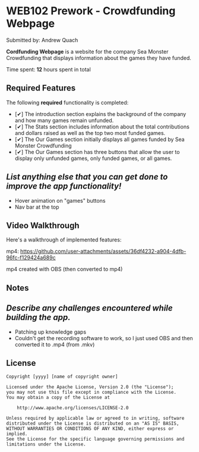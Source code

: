 # WEB102 Prework - Crowdfunding Webpage

Submitted by: Andrew Quach

**Cordfunding Webpage** is a website for the company Sea Monster Crowdfunding that displays information about the games they have funded.

Time spent: **12** hours spent in total

## Required Features

The following **required** functionality is completed:

* [✔] The introduction section explains the background of the company and how many games remain unfunded.
* [✔] The Stats section includes information about the total contributions and dollars raised as well as the top two most funded games.
* [✔] The Our Games section initially displays all games funded by Sea Monster Crowdfunding
* [✔] The Our Games section has three buttons that allow the user to display only unfunded games, only funded games, or all games.
  

*List anything else that you can get done to improve the app functionality!*
--
* Hover animation on "games" buttons
* Nav bar at the top
      

## Video Walkthrough

Here's a walkthrough of implemented features:

mp4:
https://github.com/user-attachments/assets/36df4232-a904-4dfb-96fc-f129424a689c

mp4 created with OBS (then converted to mp4)


## Notes

*Describe any challenges encountered while building the app.*
--
* Patching up knowledge gaps
* Couldn't get the recording software to work, so I just used OBS and then converted it to .mp4 (from .mkv)


## License

    Copyright [yyyy] [name of copyright owner]

    Licensed under the Apache License, Version 2.0 (the "License");
    you may not use this file except in compliance with the License.
    You may obtain a copy of the License at

        http://www.apache.org/licenses/LICENSE-2.0

    Unless required by applicable law or agreed to in writing, software
    distributed under the License is distributed on an "AS IS" BASIS,
    WITHOUT WARRANTIES OR CONDITIONS OF ANY KIND, either express or implied.
    See the License for the specific language governing permissions and
    limitations under the License.
